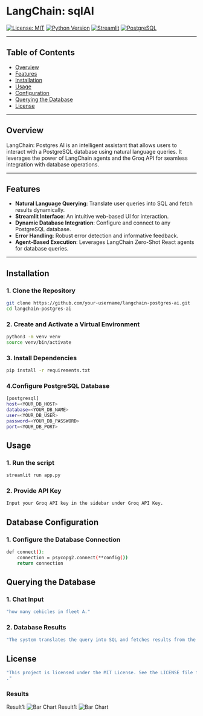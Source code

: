 # **LangChain: sqlAI**

[![License: MIT](https://img.shields.io/badge/License-MIT-yellow.svg)](https://opensource.org/licenses/MIT)
[![Python Version](https://img.shields.io/badge/python-3.8-blue.svg)](https://www.python.org/downloads/release/python-380/)
[![Streamlit](https://img.shields.io/badge/Streamlit-v1.0.0-orange)](https://streamlit.io/)
[![PostgreSQL](https://img.shields.io/badge/PostgreSQL-13-blue)](https://www.postgresql.org/)

---

## **Table of Contents**
- [Overview](#overview)
- [Features](#features)
- [Installation](#installation)
- [Usage](#usage)
- [Configuration](#configuration)
- [Querying the Database](#querying-the-database)
- [License](#license)

---

## **Overview**

LangChain: Postgres AI is an intelligent assistant that allows users to interact with a PostgreSQL database using natural language queries. It leverages the power of LangChain agents and the Groq API for seamless integration with database operations.

---

## **Features**
- **Natural Language Querying**: Translate user queries into SQL and fetch results dynamically.
- **Streamlit Interface**: An intuitive web-based UI for interaction.
- **Dynamic Database Integration**: Configure and connect to any PostgreSQL database.
- **Error Handling**: Robust error detection and informative feedback.
- **Agent-Based Execution**: Leverages LangChain Zero-Shot React agents for database queries.

---

## **Installation**

### **1. Clone the Repository**
```bash
git clone https://github.com/your-username/langchain-postgres-ai.git
cd langchain-postgres-ai
```

### **2. Create and Activate a Virtual Environment**
```bash
python3 -m venv venv
source venv/bin/activate
```

### **3. Install Dependencies**
```bash
pip install -r requirements.txt
```

### **4.Configure PostgreSQL Database**
```bash
[postgresql]
host=<YOUR_DB_HOST>
database=<YOUR_DB_NAME>
user=<YOUR_DB_USER>
password=<YOUR_DB_PASSWORD>
port=<YOUR_DB_PORT>
```
## **Usage**

### **1. Run the script**
```bash
streamlit run app.py
```
### **2. Provide API Key**
```bash
Input your Groq API key in the sidebar under Groq API Key.
```
## **Database Configuration**

### **1. Configure the Database Connection**
```bash
def connect():
    connection = psycopg2.connect(**config())
    return connection

```

## **Querying the Database**

### **1. Chat Input**
```bash
"how many cehicles in fleet A."
```
### **2. Database Results**
```bash
"The system translates the query into SQL and fetches results from the connected database."
```

## **License**


```bash
"This project is licensed under the MIT License. See the LICENSE file for more details
."
```
### **Results**

Result1:
![Bar Chart](results/image1.png)
Result1:
![Bar Chart](results/image1.png)

